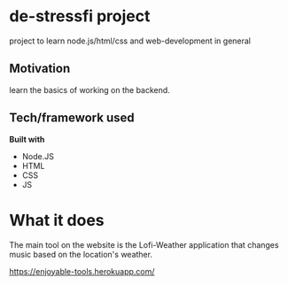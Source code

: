 # de-stressfi project
 project to learn node.js/html/css and web-development in general


## Motivation
learn the basics of working on the backend.

 
## Tech/framework used

<b>Built with</b>
- Node.JS
- HTML
- CSS
- JS

# What it does

The main tool on the website is the Lofi-Weather application that changes music based on the location's weather.

https://enjoyable-tools.herokuapp.com/
